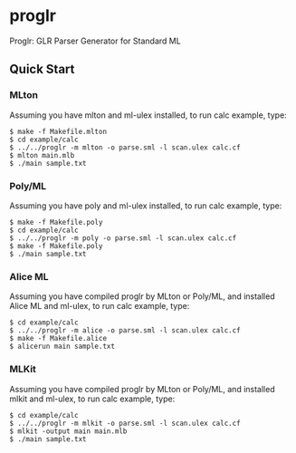 # proglr

Proglr: GLR Parser Generator for Standard ML

## Quick Start

### MLton

Assuming you have mlton and ml-ulex installed, to run calc example, type:

```
$ make -f Makefile.mlton
$ cd example/calc
$ ../../proglr -m mlton -o parse.sml -l scan.ulex calc.cf
$ mlton main.mlb
$ ./main sample.txt
```

### Poly/ML

Assuming you have poly and ml-ulex installed, to run calc example, type:

```
$ make -f Makefile.poly
$ cd example/calc
$ ../../proglr -m poly -o parse.sml -l scan.ulex calc.cf
$ make -f Makefile.poly
$ ./main sample.txt
```

### Alice ML

Assuming you have compiled proglr by MLton or Poly/ML,
and installed Alice ML and ml-ulex, to run calc example, type:

```
$ cd example/calc
$ ../../proglr -m alice -o parse.sml -l scan.ulex calc.cf
$ make -f Makefile.alice
$ alicerun main sample.txt
```

### MLKit

Assuming you have compiled proglr by MLton or Poly/ML,
and installed mlkit and ml-ulex, to run calc example, type:

```
$ cd example/calc
$ ../../proglr -m mlkit -o parse.sml -l scan.ulex calc.cf
$ mlkit -output main main.mlb
$ ./main sample.txt
```
